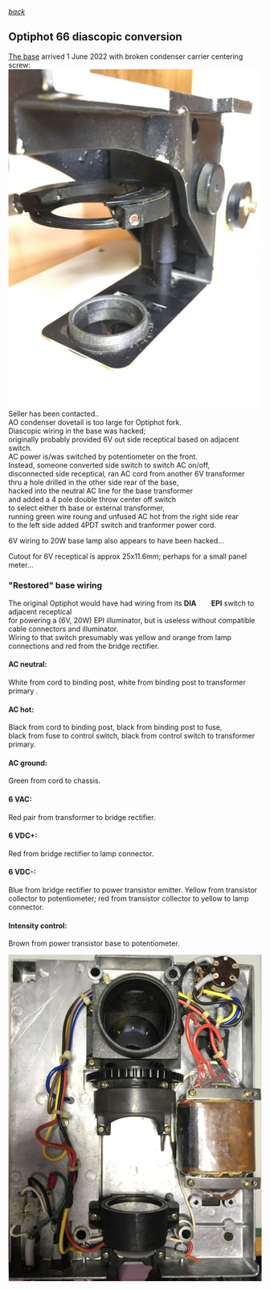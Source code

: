*[back](./)*
## Optiphot 66 diascopic conversion  

[The base](DIA-EPI_base) arrived 1 June 2022 with broken condenser carrier centering screw:  
![broken](broken.jpg)  
Seller has been contacted..  
AO condenser dovetail is too large for Optiphot fork.  
Diascopic wiring in the base was hacked;  
originally probably provided 6V out side receptical based on adjacent switch.  
AC power is/was switched by potentiometer on the front.  
Instead, someone converted side switch to switch AC on/off,  
disconnected side receptical, ran AC cord from another 6V transformer  
thru a hole drilled in the other side rear of the base,  
hacked into the neutral AC line for the base transformer  
and added a 4 pole double throw center off switch  
to select either th base or external transformer,  
running green wire roung and unfused AC hot from the right side rear  
to the left side added 4PDT switch and tranformer power cord.  
  
6V wiring to 20W base lamp also appears to have been hacked...  

Cutout for 6V receptical is approx 25x11.6mm;  perhaps for a small panel meter...  

### "Restored" base wiring  
The original Optiphot would have had wiring from its <b>DIA &nbsp; &nbsp; &nbsp; &nbsp; EPI</b> switch to adjacent receptical  
for powering a (6V, 20W) EPI illuminator, but is useless without compatible cable connectors and illuminator.  
Wiring to that switch presumably was yellow and orange from lamp connections and red from the bridge rectifier.  

#### AC neutral:  
 White from cord to binding post, white from binding post to transformer primary  .
#### AC hot:  
 Black from cord to binding post, black from binding post to fuse,  
 black from fuse to control switch, black from control switch to transformer primary.
####  AC ground:  
 Green from cord to chassis.
#### 6 VAC:  
 Red pair from transformer to bridge rectifier.  
#### 6 VDC+:  
 Red from bridge rectifier to lamp connector.  
#### 6 VDC-:  
 Blue from bridge rectifier to power transistor emitter.
 Yellow from transistor collector to potentiometer;
 red from transistor collector to yellow to lamp connector.
#### Intensity control:  
 Brown from power transistor base to potentiometer.

![base wiring](chassis.jpg)  
